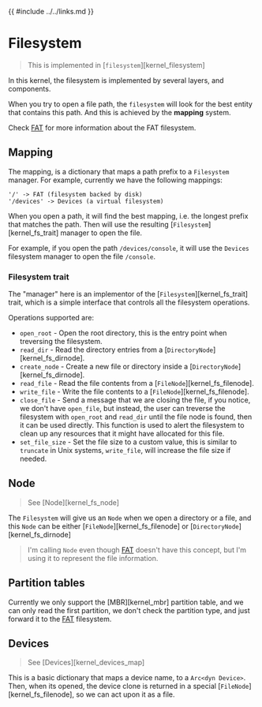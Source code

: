 {{ #include ../../links.md }}

# Filesystem

> This is implemented in [`filesystem`][kernel_filesystem]

In this kernel, the filesystem is implemented by several layers, and components.

When you try to open a file path, the `filesystem` will look for the best entity that contains this path.
And this is achieved by the **mapping** system.

Check [FAT] for more information about the FAT filesystem.

## Mapping

The mapping, is a dictionary that maps a path prefix to a `Filesystem` manager.
For example, currently we have the following mappings:
```
'/' -> FAT (filesystem backed by disk)
'/devices' -> Devices (a virtual filesystem)
```

When you open a path, it will find the best mapping, i.e. the longest prefix that matches the path.
Then will use the resulting [`Filesystem`][kernel_fs_trait] manager to open the file.

For example, if you open the path `/devices/console`, it will use the `Devices` filesystem manager to open the file `/console`.

### Filesystem trait

The "manager" here is an implementor of the [`Filesystem`][kernel_fs_trait] trait, which is a simple interface that controls all
the filesystem operations.

Operations supported are:
- `open_root` - Open the root directory, this is the entry point when treversing the filesystem.
- `read_dir` - Read the directory entries from a [`DirectoryNode`][kernel_fs_dirnode].
- `create_node` - Create a new file or directory inside a [`DirectoryNode`][kernel_fs_dirnode].
- `read_file` - Read the file contents from a [`FileNode`][kernel_fs_filenode].
- `write_file` - Write the file contents to a [`FileNode`][kernel_fs_filenode].
- `close_file` - Send a message that we are closing the file, if you notice, we don't have `open_file`, but instead, the user can 
  treverse the filesystem with `open_root` and `read_dir` until the file node is found, then it can be used directly. This function
  is used to alert the filesystem to clean up any resources that it might have allocated for this file.
- `set_file_size` - Set the file size to a custom value, this is similar to `truncate` in Unix systems, `write_file`, will increase
  the file size if needed.

## Node

> See [Node][kernel_fs_node]

The `Filesystem` will give us an `Node` when we open a directory or a file, and this `Node` can be either [`FileNode`][kernel_fs_filenode] or [`DirectoryNode`][kernel_fs_dirnode]

> I'm calling `Node` even though [FAT] doesn't have this concept, but I'm using it to represent the file information.

## Partition tables

Currently we only support the [MBR][kernel_mbr] partition table, and we can only read the first partition, we don't check the partition type, and just forward it to the [FAT] filesystem.

## Devices

> See [Devices][kernel_devices_map]

This is a basic dictionary that maps a device name, to a `Arc<dyn Device>`. Then, when its opened, the device clone is
returned in a special [`FileNode`][kernel_fs_filenode], so we can act upon it as a file.

[FAT]: ./fat.md
